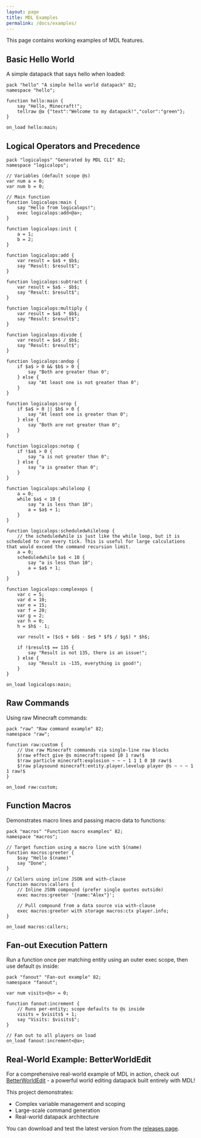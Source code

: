 ```yaml
---
layout: page
title: MDL Examples
permalink: /docs/examples/
---
```


This page contains working examples of MDL features.

## Basic Hello World

A simple datapack that says hello when loaded:

```mdl
pack "hello" "A simple hello world datapack" 82;
namespace "hello";

function hello:main {
    say "Hello, Minecraft!";
    tellraw @a {"text":"Welcome to my datapack!","color":"green"};
}

on_load hello:main;
```

## Logical Operators and Precedence

```mdl
pack "logicalops" "Generated by MDL CLI" 82;
namespace "logicalops";

// Variables (default scope @s)
var num a = 0;
var num b = 0;

// Main function
function logicalops:main {
    say "Hello from logicalops!";
    exec logicalops:add<@a>;
}

function logicalops:init {
    a = 1;
    b = 2;
}

function logicalops:add {
    var result = $a$ + $b$;
    say "Result: $result$";
}

function logicalops:subtract {
    var result = $a$ - $b$;
    say "Result: $result$";
}

function logicalops:multiply {
    var result = $a$ * $b$;
    say "Result: $result$";
}

function logicalops:divide {
    var result = $a$ / $b$;
    say "Result: $result$";
}

function logicalops:andop {
    if $a$ > 0 && $b$ > 0 {
        say "Both are greater than 0";
    } else {
        say "At least one is not greater than 0";
    }
}

function logicalops:orop {
    if $a$ > 0 || $b$ > 0 {
        say "At least one is greater than 0";
    } else {
        say "Both are not greater than 0";
    }
}

function logicalops:notop {
    if !$a$ > 0 {
        say "a is not greater than 0";
    } else {
        say "a is greater than 0";
    }
}

function logicalops:whileloop {
    a = 0;
    while $a$ < 10 {
        say "a is less than 10";
        a = $a$ + 1;
    }
}

function logicalops:scheduledwhileloop {
    // the scheduledwhile is just like the while loop, but it is scheduled to run every tick. This is useful for large calculations that would exceed the command recursion limit.
    a = 0;
    scheduledwhile $a$ < 10 {
        say "a is less than 10";
        a = $a$ + 1;
    }
}

function logicalops:complexops {
    var c = 5;
    var d = 10;
    var e = 15;
    var f = 20;
    var g = 2;
    var h = 0;
    h = $h$ - 1;

    var result = ($c$ + $d$ - $e$ * $f$ / $g$) * $h$;

    if !$result$ == 135 {
        say "Result is not 135, there is an issue!";
    } else {
        say "Result is -135, everything is good!";
    }
}

on_load logicalops:main;
```

<!-- Trimmed non-core examples to focus on core language concepts -->

## Raw Commands

Using raw Minecraft commands:

```mdl
pack "raw" "Raw command example" 82;
namespace "raw";

function raw:custom {
    // Use raw Minecraft commands via single-line raw blocks
    $!raw effect give @s minecraft:speed 10 1 raw!$
    $!raw particle minecraft:explosion ~ ~ ~ 1 1 1 0 10 raw!$
    $!raw playsound minecraft:entity.player.levelup player @s ~ ~ ~ 1 1 raw!$
}

on_load raw:custom;
```

## Function Macros

Demonstrates macro lines and passing macro data to functions:

```mdl
pack "macros" "Function macro examples" 82;
namespace "macros";

// Target function using a macro line with $(name)
function macros:greeter {
    $say "Hello $(name)"
    say "Done";
}

// Callers using inline JSON and with-clause
function macros:callers {
    // Inline JSON compound (prefer single quotes outside)
    exec macros:greeter '{name:"Alex"}';

    // Pull compound from a data source via with-clause
    exec macros:greeter with storage macros:ctx player.info;
}

on_load macros:callers;
```

## Fan-out Execution Pattern

Run a function once per matching entity using an outer exec scope, then use default `@s` inside:

```mdl
pack "fanout" "Fan-out example" 82;
namespace "fanout";

var num visits<@s> = 0;

function fanout:increment {
    // Runs per-entity; scope defaults to @s inside
    visits = $visits$ + 1;
    say "Visits: $visits$";
}

// Fan out to all players on load
on_load fanout:increment<@a>;
```

## Real-World Example: BetterWorldEdit

For a comprehensive real-world example of MDL in action, check out [BetterWorldEdit](https://github.com/aaron777collins/BetterWorldEdit/blob/main/betterworldedit.mdl) - a powerful world editing datapack built entirely with MDL!

This project demonstrates:
- Complex variable management and scoping
- Large-scale command generation
- Real-world datapack architecture

You can download and test the latest version from the [releases page](https://github.com/aaron777collins/BetterWorldEdit/releases).



